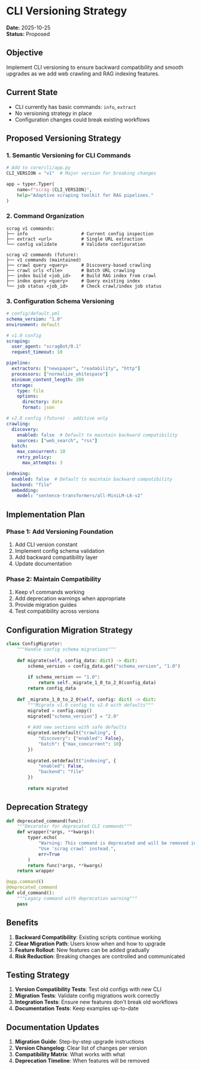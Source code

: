 # CLI Versioning Strategy

**Date:** 2025-10-25  
**Status:** Proposed  

## Objective

Implement CLI versioning to ensure backward compatibility and smooth upgrades as we add web crawling and RAG indexing features.

## Current State

- CLI currently has basic commands: `info`, `extract`
- No versioning strategy in place
- Configuration changes could break existing workflows

## Proposed Versioning Strategy

### 1. Semantic Versioning for CLI Commands

```python
# Add to core/cli/app.py
CLI_VERSION = "v1"  # Major version for breaking changes

app = typer.Typer(
    name=f"scrag-{CLI_VERSION}",
    help="Adaptive scraping toolkit for RAG pipelines."
)
```

### 2. Command Organization

```
scrag v1 commands:
├── info                    # Current config inspection
├── extract <url>           # Single URL extraction
└── config validate         # Validate configuration

scrag v2 commands (future):
├── v1 commands (maintained)
├── crawl query <query>     # Discovery-based crawling
├── crawl urls <file>       # Batch URL crawling  
├── index build <job_id>    # Build RAG index from crawl
├── index query <query>     # Query existing index
└── job status <job_id>     # Check crawl/index job status
```

### 3. Configuration Schema Versioning

```yaml
# config/default.yml
schema_version: "1.0"
environment: default

# v1.0 config
scraping:
  user_agent: "scragBot/0.1"
  request_timeout: 10

pipeline:
  extractors: ["newspaper", "readability", "http"]
  processors: ["normalize_whitespace"]
  minimum_content_length: 200
  storage:
    type: file
    options:
      directory: data
      format: json

# v2.0 config (future) - additive only
crawling:
  discovery:
    enabled: false  # Default to maintain backward compatibility
    sources: ["web_search", "rss"]
  batch:
    max_concurrent: 10
    retry_policy:
      max_attempts: 3

indexing:
  enabled: false  # Default to maintain backward compatibility
  backend: "file"
  embedding:
    model: "sentence-transformers/all-MiniLM-L6-v2"
```

## Implementation Plan

### Phase 1: Add Versioning Foundation
1. Add CLI version constant
2. Implement config schema validation
3. Add backward compatibility layer
4. Update documentation

### Phase 2: Maintain Compatibility
1. Keep v1 commands working
2. Add deprecation warnings when appropriate
3. Provide migration guides
4. Test compatibility across versions

## Configuration Migration Strategy

```python
class ConfigMigrator:
    """Handle config schema migrations"""
    
    def migrate(self, config_data: dict) -> dict:
        schema_version = config_data.get("schema_version", "1.0")
        
        if schema_version == "1.0":
            return self._migrate_1_0_to_2_0(config_data)
        return config_data
    
    def _migrate_1_0_to_2_0(self, config: dict) -> dict:
        """Migrate v1.0 config to v2.0 with defaults"""
        migrated = config.copy()
        migrated["schema_version"] = "2.0"
        
        # Add new sections with safe defaults
        migrated.setdefault("crawling", {
            "discovery": {"enabled": False},
            "batch": {"max_concurrent": 10}
        })
        
        migrated.setdefault("indexing", {
            "enabled": False,
            "backend": "file"
        })
        
        return migrated
```

## Deprecation Strategy

```python
def deprecated_command(func):
    """Decorator for deprecated CLI commands"""
    def wrapper(*args, **kwargs):
        typer.echo(
            "Warning: This command is deprecated and will be removed in v3. "
            "Use 'scrag crawl' instead.",
            err=True
        )
        return func(*args, **kwargs)
    return wrapper

@app.command()
@deprecated_command
def old_command():
    """Legacy command with deprecation warning"""
    pass
```

## Benefits

1. **Backward Compatibility**: Existing scripts continue working
2. **Clear Migration Path**: Users know when and how to upgrade
3. **Feature Rollout**: New features can be added gradually
4. **Risk Reduction**: Breaking changes are controlled and communicated

## Testing Strategy

1. **Version Compatibility Tests**: Test old configs with new CLI
2. **Migration Tests**: Validate config migrations work correctly
3. **Integration Tests**: Ensure new features don't break old workflows
4. **Documentation Tests**: Keep examples up-to-date

## Documentation Updates

1. **Migration Guide**: Step-by-step upgrade instructions
2. **Version Changelog**: Clear list of changes per version
3. **Compatibility Matrix**: What works with what
4. **Deprecation Timeline**: When features will be removed